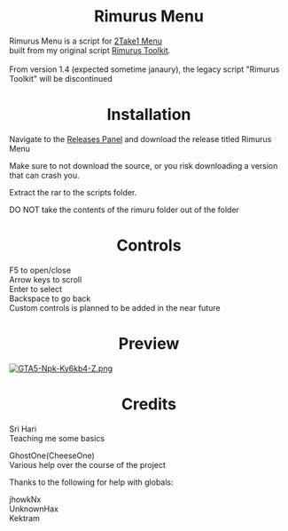 <h1 align="center">Rimurus Menu</h1>

 Rimurus Menu is a script for [2Take1 Menu](https://gta.2take1.menu/) <br/>built from my original script [Rimurus Toolkit](https://github.com/Rimmuru/Rimurus-2T1-Scripts/tree/main/Rimurus%20Scripts/Rimurus%20Toolkit).<br/><br/>
 From version 1.4 (expected sometime janaury), the legacy script "Rimurus Toolkit" will be discontinued <br/>

 
<h1 align="center">Installation</h1>

Navigate to the [Releases Panel](https://github.com/Rimmuru/Rimurus-2T1-Scripts/releases/) and download the release titled Rimurus Menu<br/>

Make sure to not download the source, or you risk downloading a version that can crash you.<br/>

Extract the rar to the scripts folder.<br/>

DO NOT take the contents of the rimuru folder out of the folder

<h1 align="center">Controls</h1>

F5 to open/close<br/> 
Arrow keys to scroll<br/> 
Enter to select<br/> 
Backspace to go back<br/> 
Custom controls is planned to be added in the near future

<h1 align="center">Preview</h1>

[![GTA5-Npk-Ky6kb4-Z.png](https://i.postimg.cc/C14Ws8p0/GTA5-Npk-Ky6kb4-Z.png)](https://postimg.cc/phpG2pdc)


<h1 align="center">Credits</h1>

 Sri Hari<br/> 
 Teaching me some basics    
 
 GhostOne(CheeseOne)<br/>
 Various help over the course of the project

 Thanks to the following for help with globals:
 
 jhowkNx<br/> 
 UnknownHax<br/> 
 Kektram
